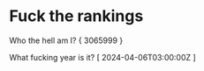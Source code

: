 # Fuck the rankings

Who the hell am I?
{ 3065999 }

What fucking year is it?
[ 2024-04-06T03:00:00Z ]

